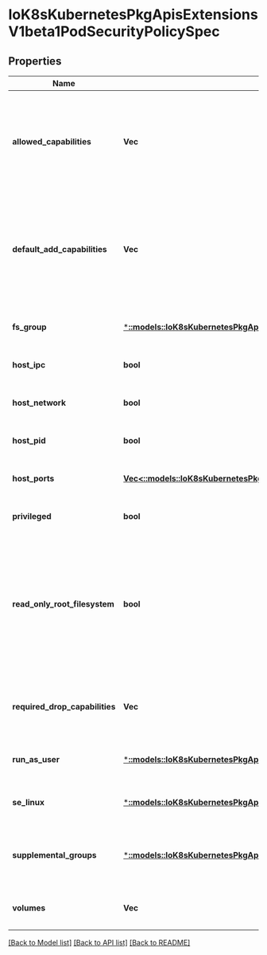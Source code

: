 # IoK8sKubernetesPkgApisExtensionsV1beta1PodSecurityPolicySpec

## Properties
Name | Type | Description | Notes
------------ | ------------- | ------------- | -------------
**allowed_capabilities** | **Vec<String>** | AllowedCapabilities is a list of capabilities that can be requested to add to the container. Capabilities in this field may be added at the pod author&#39;s discretion. You must not list a capability in both AllowedCapabilities and RequiredDropCapabilities. | [optional] [default to null]
**default_add_capabilities** | **Vec<String>** | DefaultAddCapabilities is the default set of capabilities that will be added to the container unless the pod spec specifically drops the capability.  You may not list a capabiility in both DefaultAddCapabilities and RequiredDropCapabilities. | [optional] [default to null]
**fs_group** | [***::models::IoK8sKubernetesPkgApisExtensionsV1beta1FsGroupStrategyOptions**](io.k8s.kubernetes.pkg.apis.extensions.v1beta1.FSGroupStrategyOptions.md) | FSGroup is the strategy that will dictate what fs group is used by the SecurityContext. | [default to null]
**host_ipc** | **bool** | hostIPC determines if the policy allows the use of HostIPC in the pod spec. | [optional] [default to null]
**host_network** | **bool** | hostNetwork determines if the policy allows the use of HostNetwork in the pod spec. | [optional] [default to null]
**host_pid** | **bool** | hostPID determines if the policy allows the use of HostPID in the pod spec. | [optional] [default to null]
**host_ports** | [**Vec<::models::IoK8sKubernetesPkgApisExtensionsV1beta1HostPortRange>**](io.k8s.kubernetes.pkg.apis.extensions.v1beta1.HostPortRange.md) | hostPorts determines which host port ranges are allowed to be exposed. | [optional] [default to null]
**privileged** | **bool** | privileged determines if a pod can request to be run as privileged. | [optional] [default to null]
**read_only_root_filesystem** | **bool** | ReadOnlyRootFilesystem when set to true will force containers to run with a read only root file system.  If the container specifically requests to run with a non-read only root file system the PSP should deny the pod. If set to false the container may run with a read only root file system if it wishes but it will not be forced to. | [optional] [default to null]
**required_drop_capabilities** | **Vec<String>** | RequiredDropCapabilities are the capabilities that will be dropped from the container.  These are required to be dropped and cannot be added. | [optional] [default to null]
**run_as_user** | [***::models::IoK8sKubernetesPkgApisExtensionsV1beta1RunAsUserStrategyOptions**](io.k8s.kubernetes.pkg.apis.extensions.v1beta1.RunAsUserStrategyOptions.md) | runAsUser is the strategy that will dictate the allowable RunAsUser values that may be set. | [default to null]
**se_linux** | [***::models::IoK8sKubernetesPkgApisExtensionsV1beta1SeLinuxStrategyOptions**](io.k8s.kubernetes.pkg.apis.extensions.v1beta1.SELinuxStrategyOptions.md) | seLinux is the strategy that will dictate the allowable labels that may be set. | [default to null]
**supplemental_groups** | [***::models::IoK8sKubernetesPkgApisExtensionsV1beta1SupplementalGroupsStrategyOptions**](io.k8s.kubernetes.pkg.apis.extensions.v1beta1.SupplementalGroupsStrategyOptions.md) | SupplementalGroups is the strategy that will dictate what supplemental groups are used by the SecurityContext. | [default to null]
**volumes** | **Vec<String>** | volumes is a white list of allowed volume plugins.  Empty indicates that all plugins may be used. | [optional] [default to null]

[[Back to Model list]](../README.md#documentation-for-models) [[Back to API list]](../README.md#documentation-for-api-endpoints) [[Back to README]](../README.md)


